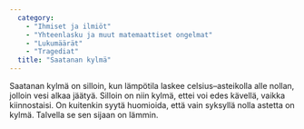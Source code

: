 ```yaml
---
  category: 
    - "Ihmiset ja ilmiöt"
    - "Yhteenlasku ja muut matemaattiset ongelmat"
    - "Lukumäärät"
    - "Tragediat"
  title: "Saatanan kylmä"
---
```

Saatanan kylmä on silloin, kun lämpötila laskee celsius–asteikolla alle nollan, jolloin vesi alkaa jäätyä. Silloin on niin kylmä, ettei voi edes kävellä, vaikka kiinnostaisi. On kuitenkin syytä huomioida, että vain syksyllä nolla astetta on kylmä. Talvella se sen sijaan on lämmin.